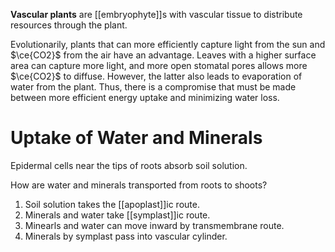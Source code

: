 **Vascular plants** are [[embryophyte]]s with vascular tissue to distribute resources through the plant.

Evolutionarily, plants that can more efficiently capture light from the sun and $\ce{CO2}$ from the air have an advantage. Leaves with a higher surface area can capture more light, and more open stomatal pores allows more $\ce{CO2}$ to diffuse. However, the latter also leads to evaporation of water from the plant. Thus, there is a compromise that must be made between more efficient energy uptake and minimizing water loss.

# Uptake of Water and Minerals

Epidermal cells near the tips of roots absorb soil solution.

How are water and minerals transported from roots to shoots?

1. Soil solution takes the [[apoplast]]ic route.
2. Minerals and water take [[symplast]]ic route.
3. Minearls and water can move inward by transmembrane route.
4. Minerals by symplast pass into vascular cylinder.

